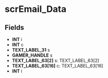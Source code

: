 # scrEmail_Data

## Fields
* **INT** i
* **INT** c
* **TEXT_LABEL_31** s
* **GAMER_HANDLE** s
* **TEXT_LABEL_63[2]** s: TEXT_LABEL_63[2]
* **TEXT_LABEL_63[16]** c: TEXT_LABEL_63[16]
* **INT** i